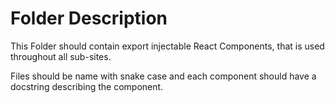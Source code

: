 # Folder Description

This Folder should contain export injectable React Components, that is
used throughout all sub-sites.

Files should be name with snake case and each component should have a docstring
describing the component.
